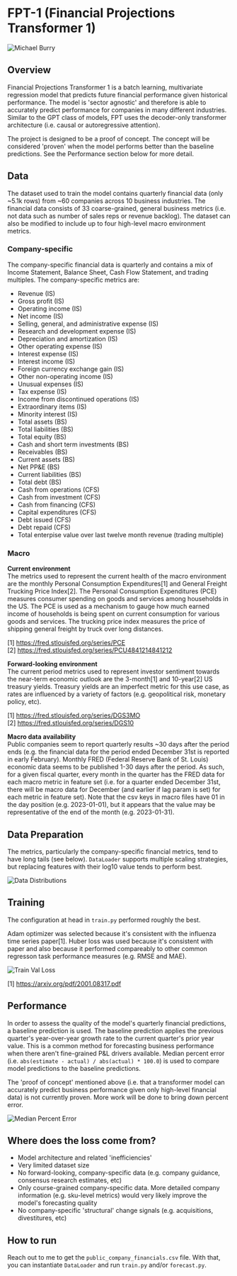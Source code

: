 # FPT-1 (Financial Projections Transformer 1)

![Michael Burry](/assets/burry_the_big_short.png?raw=true "Michael Burry in The Big Short")

## Overview

Financial Projections Transformer 1 is a batch learning, multivariate regression model that predicts future financial performance given historical performance. The model is 'sector agnostic' and therefore is able to accurately predict performance for companies in many different industries. Similar to the GPT class of models, FPT uses the decoder-only transformer architecture (i.e. causal or autoregressive attention).

The project is designed to be a proof of concept. The concept will be considered 'proven' when the model performs better than the baseline predictions. See the Performance section below for more detail.

## Data

The dataset used to train the model contains quarterly financial data (only ~5.1k rows) from ~60 companies across 10 business industries. The financial data consists of 33 coarse-grained, general business metrics (i.e. not data such as number of sales reps or revenue backlog). The dataset can also be modified to include up to four high-level macro environment metrics.

### Company-specific

The company-specific financial data is quarterly and contains a mix of Income Statement, Balance Sheet, Cash Flow Statement, and trading multiples. The company-specific metrics are:

* Revenue (IS)
* Gross profit (IS)
* Operating income (IS)
* Net income (IS)	
* Selling, general, and administrative expense (IS)
* Research and development expense (IS)
* Depreciation and amortization (IS)
* Other operating expense (IS)
* Interest expense (IS) 
* Interest income	(IS)
* Foreign currency exchange gain (IS)
* Other non-operating income (IS)
* Unusual expenses (IS)
* Tax expense (IS)
* Income from discontinued operations (IS)
* Extraordinary items (IS)
* Minority interest (IS)
* Total assets (BS)
* Total liabilities (BS)
* Total equity (BS)
* Cash and short term investments (BS)
* Receivables (BS)
* Current assets (BS)
* Net PP&E (BS)
* Current liabilities (BS)
* Total debt (BS)
* Cash from operations (CFS)
* Cash from investment (CFS)
* Cash from financing (CFS)
* Capital expenditures (CFS)
* Debt issued (CFS)
* Debt repaid (CFS)
* Total enterpise value over last twelve month revenue (trading multiple)

### Macro

<b>Current environment</b><br />
The metrics used to represent the current health of the macro environment are the monthly Personal Consumption Expenditures[1] and General Freight Trucking Price Index[2]. The Personal Consumption Expenditures (PCE) measures consumer spending on goods and services among households in the US. The PCE is used as a mechanism to gauge how much earned income of households is being spent on current consumption for various goods and services. The trucking price index measures the price of shipping general freight by truck over long distances. 

[1] https://fred.stlouisfed.org/series/PCE<br/>
[2] https://fred.stlouisfed.org/series/PCU4841214841212<br/>

<b>Forward-looking environment</b><br />
The current period metrics used to represent investor sentiment towards the near-term economic outlook are the 3-month[1] and 10-year[2] US treasury yields. Treasury yields are an imperfect metric for this use case, as rates are influenced by a variety of factors (e.g. geopolitical risk, monetary policy, etc). 

[1] https://fred.stlouisfed.org/series/DGS3MO<br/>
[2] https://fred.stlouisfed.org/series/DGS10<br/>

<b>Macro data availability</b><br />
Public companies seem to report quarterly results ~30 days after the period ends (e.g. the financial data for the period ended December 31st is reported in early February). Monthly FRED (Federal Reserve Bank of St. Louis) economic data seems to be published 1-30 days after the period. As such, for a given fiscal quarter, every month in the quarter has the FRED data for each macro metric in feature set (i.e. for a quarter ended December 31st, there will be macro data for December (and earlier if lag param is set) for each metric in feature set). Note that the csv keys in macro files have 01 in the day position (e.g. 2023-01-01), but it appears that the value may be representative of the end of the month (e.g. 2023-01-31).

## Data Preparation

The metrics, particularly the company-specific financial metrics, tend to have long tails (see below). `DataLoader` supports multiple scaling strategies, but replacing features with their log10 value tends to perform best.

![Data Distributions](/assets/data_distributions.png?raw=true "Data Distributions")

## Training

The configuration at head in `train.py` performed roughly the best.

Adam optimizer was selected because it's consistent with the influenza time series paper[1]. Huber loss was used because it's consistent with paper and also because it performed compareably to other common regresson task performance measures (e.g. RMSE and MAE).

![Train Val Loss](/assets/train_val_loss.png "Train Val Loss")

[1] https://arxiv.org/pdf/2001.08317.pdf<br />

## Performance

In order to assess the quality of the model's quarterly financial predictions, a baseline prediction is used. The baseline prediction applies the previous quarter's year-over-year growth rate to the current quarter's prior year value. This is a common method for forecasting business performance when there aren't fine-grained P&L drivers available. Median percent error (i.e. `abs(estimate - actual) / abs(actual) * 100.0`) is used to compare model predictions to the baseline predictions.

The 'proof of concept' mentioned above (i.e. that a transformer model can accurately predict business performance given only high-level financial data) is not currently proven. More work will be done to bring down percent error.

![Median Percent Error](/assets/median_percent_error.png "Median Percent Error")

## Where does the loss come from?

* Model architecture and related 'inefficiencies'
* Very limited dataset size
* No forward-looking, company-specific data (e.g. company guidance, consensus research estimates, etc)
* Only course-grained company-specific data. More detailed company information (e.g. sku-level metrics) would very likely improve the model's forecasting quality
* No company-specific 'structural' change signals (e.g. acquisitions, divestitures, etc)

## How to run

Reach out to me to get the `public_company_financials.csv` file. With that, you can instantiate `DataLoader` and run `train.py` and/or `forecast.py`.
